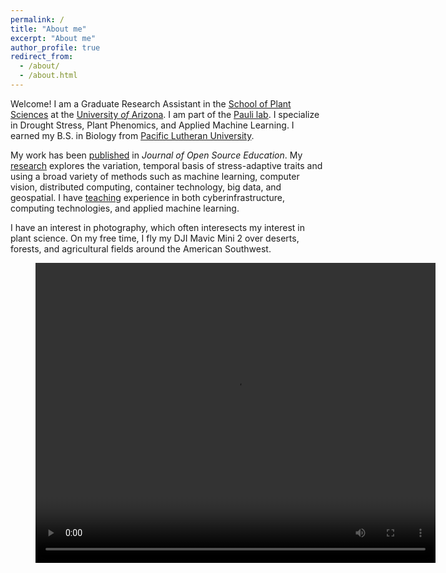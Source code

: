 ```yaml
---
permalink: /
title: "About me"
excerpt: "About me"
author_profile: true
redirect_from: 
  - /about/
  - /about.html
---
```


Welcome! I am a Graduate Research Assistant in the
[School of Plant Sciences](https://cals.arizona.edu/spls/home) at the
[University *of* Arizona](https://www.arizona.edu/). I am part of the 
[Pauli lab](https://thepaulilab.com/). I specialize
in Drought Stress, Plant Phenomics, and Applied Machine Learning. I earned my B.S. in
Biology from [Pacific Lutheran University](https://www.plu.edu/).

My work has been [published](publications) in *Journal of Open Source Education*. My [research](research) explores the variation, temporal basis of stress-adaptive traits and using a broad variety of methods such as machine learning, computer vision, distributed computing, container technology, big data, and geospatial. I have [teaching](teaching) experience in both cyberinfrastructure, computing technologies, and applied machine learning.

I have an interest in photography, which often interesects my interest in plant science. On my free time, I fly my DJI Mavic Mini 2 over deserts, forests, and agricultural fields around the American Southwest.
<figure class="video_container">
  <video width="640" height="480" controls="true" frameborder="0" allow="autoplay" allowfullscreen="true">
    <source src="files/DJI_0159.MP4" type="video/mp4">
  </video>
</figure>